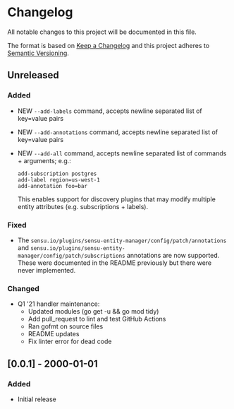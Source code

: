 # Changelog

All notable changes to this project will be documented in this file.

The format is based on [Keep a Changelog](http://keepachangelog.com/en/1.0.0/) and this project adheres to [Semantic Versioning](http://semver.org/spec/v2.0.0.html).

## Unreleased

### Added

- NEW `--add-labels` command, accepts newline separated list of key=value pairs
- NEW `--add-annotations` command, accepts newline separated list of key=value pairs
- NEW `--add-all` command, accepts newline separated list of commands + arguments; e.g.:

  ```
  add-subscription postgres
  add-label region=us-west-1
  add-annotation foo=bar
  ```

  This enables support for discovery plugins that may modify multiple entity attributes (e.g. subscriptions + labels).

### Fixed

- The `sensu.io/plugins/sensu-entity-manager/config/patch/annotations` and `sensu.io/plugins/sensu-entity-manager/config/patch/subscriptions` annotations are now supported.
  These were documented in the README previously but there were never implemented.

### Changed

- Q1 '21 handler maintenance:
  - Updated modules (go get -u && go mod tidy)
  - Add pull_request to lint and test GitHub Actions
  - Ran gofmt on source files
  - README updates
  - Fix linter error for dead code

## [0.0.1] - 2000-01-01

### Added

- Initial release

